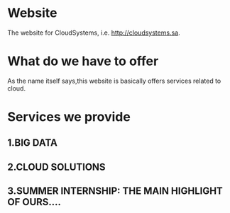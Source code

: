 # Website
The website for CloudSystems, i.e. http://cloudsystems.sa.
# What do we have to offer
As the name itself says,this website is basically offers services related to cloud.
# Services we provide 
## 1.BIG DATA
## 2.CLOUD SOLUTIONS
## 3.SUMMER INTERNSHIP: THE MAIN HIGHLIGHT OF OURS....
